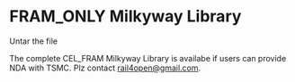 # FRAM_ONLY Milkyway Library

Untar the file 

The complete CEL_FRAM Milkyway Library is availabe if users can provide NDA with TSMC. 
Plz contact rail4open@gmail.com.
